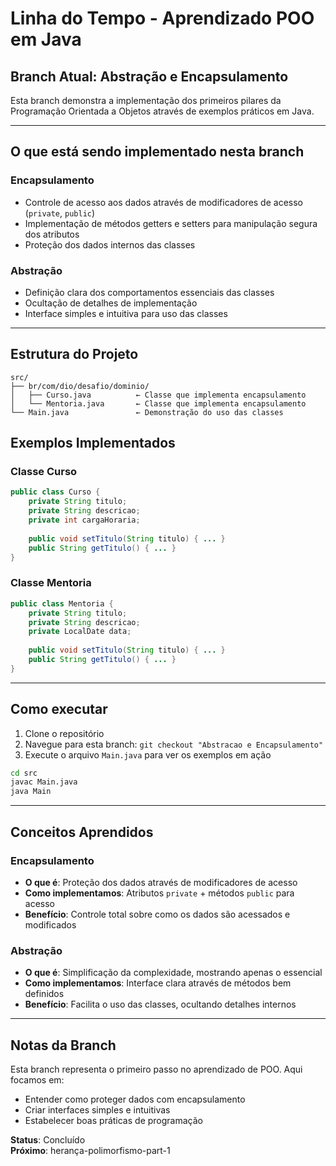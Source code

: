 # Linha do Tempo - Aprendizado POO em Java

## Branch Atual: Abstração e Encapsulamento

Esta branch demonstra a implementação dos primeiros pilares da Programação Orientada a Objetos através de exemplos práticos em Java.

---

## O que está sendo implementado nesta branch

### Encapsulamento
- Controle de acesso aos dados através de modificadores de acesso (`private`, `public`)
- Implementação de métodos getters e setters para manipulação segura dos atributos
- Proteção dos dados internos das classes

### Abstração
- Definição clara dos comportamentos essenciais das classes
- Ocultação de detalhes de implementação
- Interface simples e intuitiva para uso das classes

---

## Estrutura do Projeto

```
src/
├── br/com/dio/desafio/dominio/
│   ├── Curso.java          ← Classe que implementa encapsulamento
│   └── Mentoria.java       ← Classe que implementa encapsulamento
└── Main.java               ← Demonstração do uso das classes
```

## Exemplos Implementados

### Classe Curso
```java
public class Curso {
    private String titulo;
    private String descricao;
    private int cargaHoraria;
    
    public void setTitulo(String titulo) { ... }
    public String getTitulo() { ... }
}
```

### Classe Mentoria
```java
public class Mentoria {
    private String titulo;
    private String descricao;
    private LocalDate data;
    
    public void setTitulo(String titulo) { ... }
    public String getTitulo() { ... }
}
```

---

## Como executar

1. Clone o repositório
2. Navegue para esta branch: `git checkout "Abstracao e Encapsulamento"`
3. Execute o arquivo `Main.java` para ver os exemplos em ação

```bash
cd src
javac Main.java
java Main
```

---

## Conceitos Aprendidos

### Encapsulamento
- **O que é**: Proteção dos dados através de modificadores de acesso
- **Como implementamos**: Atributos `private` + métodos `public` para acesso
- **Benefício**: Controle total sobre como os dados são acessados e modificados

### Abstração
- **O que é**: Simplificação da complexidade, mostrando apenas o essencial
- **Como implementamos**: Interface clara através de métodos bem definidos
- **Benefício**: Facilita o uso das classes, ocultando detalhes internos

---

## Notas da Branch

Esta branch representa o primeiro passo no aprendizado de POO. Aqui focamos em:
- Entender como proteger dados com encapsulamento
- Criar interfaces simples e intuitivas
- Estabelecer boas práticas de programação

**Status**: Concluído  
**Próximo**: herança-polimorfismo-part-1

